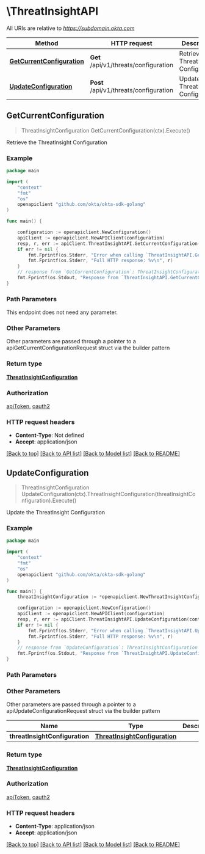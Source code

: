 # \ThreatInsightAPI

All URIs are relative to *https://subdomain.okta.com*

Method | HTTP request | Description
------------- | ------------- | -------------
[**GetCurrentConfiguration**](ThreatInsightAPI.md#GetCurrentConfiguration) | **Get** /api/v1/threats/configuration | Retrieve the ThreatInsight Configuration
[**UpdateConfiguration**](ThreatInsightAPI.md#UpdateConfiguration) | **Post** /api/v1/threats/configuration | Update the ThreatInsight Configuration



## GetCurrentConfiguration

> ThreatInsightConfiguration GetCurrentConfiguration(ctx).Execute()

Retrieve the ThreatInsight Configuration



### Example

```go
package main

import (
	"context"
	"fmt"
	"os"
	openapiclient "github.com/okta/okta-sdk-golang"
)

func main() {

	configuration := openapiclient.NewConfiguration()
	apiClient := openapiclient.NewAPIClient(configuration)
	resp, r, err := apiClient.ThreatInsightAPI.GetCurrentConfiguration(context.Background()).Execute()
	if err != nil {
		fmt.Fprintf(os.Stderr, "Error when calling `ThreatInsightAPI.GetCurrentConfiguration``: %v\n", err)
		fmt.Fprintf(os.Stderr, "Full HTTP response: %v\n", r)
	}
	// response from `GetCurrentConfiguration`: ThreatInsightConfiguration
	fmt.Fprintf(os.Stdout, "Response from `ThreatInsightAPI.GetCurrentConfiguration`: %v\n", resp)
}
```

### Path Parameters

This endpoint does not need any parameter.

### Other Parameters

Other parameters are passed through a pointer to a apiGetCurrentConfigurationRequest struct via the builder pattern


### Return type

[**ThreatInsightConfiguration**](ThreatInsightConfiguration.md)

### Authorization

[apiToken](../README.md#apiToken), [oauth2](../README.md#oauth2)

### HTTP request headers

- **Content-Type**: Not defined
- **Accept**: application/json

[[Back to top]](#) [[Back to API list]](../README.md#documentation-for-api-endpoints)
[[Back to Model list]](../README.md#documentation-for-models)
[[Back to README]](../README.md)


## UpdateConfiguration

> ThreatInsightConfiguration UpdateConfiguration(ctx).ThreatInsightConfiguration(threatInsightConfiguration).Execute()

Update the ThreatInsight Configuration



### Example

```go
package main

import (
	"context"
	"fmt"
	"os"
	openapiclient "github.com/okta/okta-sdk-golang"
)

func main() {
	threatInsightConfiguration := *openapiclient.NewThreatInsightConfiguration("none") // ThreatInsightConfiguration | 

	configuration := openapiclient.NewConfiguration()
	apiClient := openapiclient.NewAPIClient(configuration)
	resp, r, err := apiClient.ThreatInsightAPI.UpdateConfiguration(context.Background()).ThreatInsightConfiguration(threatInsightConfiguration).Execute()
	if err != nil {
		fmt.Fprintf(os.Stderr, "Error when calling `ThreatInsightAPI.UpdateConfiguration``: %v\n", err)
		fmt.Fprintf(os.Stderr, "Full HTTP response: %v\n", r)
	}
	// response from `UpdateConfiguration`: ThreatInsightConfiguration
	fmt.Fprintf(os.Stdout, "Response from `ThreatInsightAPI.UpdateConfiguration`: %v\n", resp)
}
```

### Path Parameters



### Other Parameters

Other parameters are passed through a pointer to a apiUpdateConfigurationRequest struct via the builder pattern


Name | Type | Description  | Notes
------------- | ------------- | ------------- | -------------
 **threatInsightConfiguration** | [**ThreatInsightConfiguration**](ThreatInsightConfiguration.md) |  | 

### Return type

[**ThreatInsightConfiguration**](ThreatInsightConfiguration.md)

### Authorization

[apiToken](../README.md#apiToken), [oauth2](../README.md#oauth2)

### HTTP request headers

- **Content-Type**: application/json
- **Accept**: application/json

[[Back to top]](#) [[Back to API list]](../README.md#documentation-for-api-endpoints)
[[Back to Model list]](../README.md#documentation-for-models)
[[Back to README]](../README.md)

